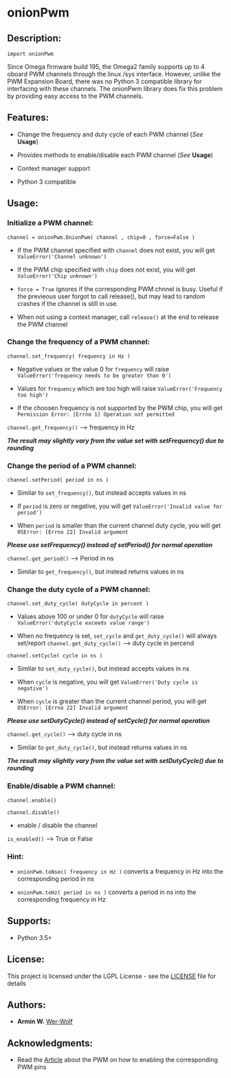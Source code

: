 # **onionPwm**



## **Description:**

```import onionPwm```

Since Omega firmware build 195, the Omega2 family supports up to 4 oboard PWM channels through the linux /sys interface.
However, unlike the PWM Expansion Board, there was no Python 3 compatible library for interfacing with these channels.
The onionPwm library does fix this problem by providing easy access to the PWM channels.

## **Features:**

* Change the frequency and duty cycle of each PWM channel (*See* **Usage**)

* Provides methods to enable/disable each PWM channel (*See* **Usage**)

* Context manager support

* Python 3 compatible

## **Usage:**

### Initialize a PWM channel: ###

```channel = onionPwm.OnionPwm( channel , chip=0 , force=False )```

* If the PWM channel specified with ```channel``` does not exist, you will get ```ValueError('Channel unknown')```

* If the PWM chip specified with ```chip``` does not exist, you will get ```ValueError('Chip unknown')```

* ```force = True``` ignores if the corresponding PWM chnnel is busy. Useful if the previeous user forgot to call release(), but may lead to random crashes if the channel is still in use.

* When not using a context manager, call ```release()``` at the end to release the PWM channel 

### Change the frequency of a PWM channel: ###

```channel.set_frequency( frequency in Hz )```

* Negative values or the value 0 for ```frequency``` will raise ```ValueError('frequency needs to be greater than 0')```

* Values for ```frequency``` which are too high will raise ```ValueError('Frequency too high')```

* If the choosen frequency is not supported by the PWM chip, you will get ```Permission Error: [Errno 1] Operation not permitted```

```channel.get_frequency()``` --> frequency in Hz

***The result may slightly vary from the value set with setFrequency() due to rounding***

### Change the period of a PWM channel: ###

```channel.setPeriod( period in ns )```

* Similar to ```set_frequency()```, but instead accepts values in ns

* If ```period``` is zero or negative, you will get ```ValueError('Invalid value for period')```

* When ```period``` is smaller than the current channel duty cycle, you will get ```OSError: [Errno 22] Invalid argument```

***Please use setFrequency() instead of setPeriod() for normal operation***

```channel.get_period()``` --> Period in ns

* Similar to ```get_frequency()```, but instead returns values in ns

### Change the duty cycle of a PWM channel: ###

```channel.set_duty_cycle( dutyCycle in percent )```

* Values above 100 or under 0 for ```dutyCycle``` will raise ```ValueError('dutyCycle exceeds value range')```

* When no frequency is set, ```set_cycle``` and ```get_duty_cycle()``` will always set/report
```channel.get_duty_cycle()``` --> duty cycle in percend

```channel.setCycle( cycle in ns )```

* Similar to ```set_duty_cycle()```, but instead accepts values in ns

* When ```cycle``` is negative, you will get ```ValueError('Duty cycle is negative')```

* When ```cycle``` is greater than the current channel period, you will get ```OSError: [Errno 22] Invalid argument```

***Please use setDutyCycle() instead of setCycle() for normal operation***

```channel.get_cycle()``` --> duty cycle in ns

* Similar to ```get_duty_cycle()```, but instead returns values in ns

***The result may slightly vary from the value set with setDutyCycle() due to rounding***

### Enable/disable a PWM channel: ###

```channel.enable()```

```channel.disable()```

* enable / disable the channel

```is_enabled()``` --> True or False

### Hint: ###

* ```onionPwm.toNsec( frequency in Hz )``` converts a frequency in Hz into the corresponding period in ns

* ```onionPwm.toHz( period in ns )``` converts a period in ns into the corresponding frequency in Hz

## **Supports:**

* Python 3.5+

## **License:**
This project is licensed under the LGPL License - see the [LICENSE](LICENSE) file for details

## **Authors:**

* **Armin W.** [Wer-Wolf](https://github.com/Wer-Wolf)

## **Acknowledgments:**

* Read the [Article](https://docs.onion.io/omega2-docs/generating-pwm-signals.html) about the PWM on how to enabling the corresponding PWM pins